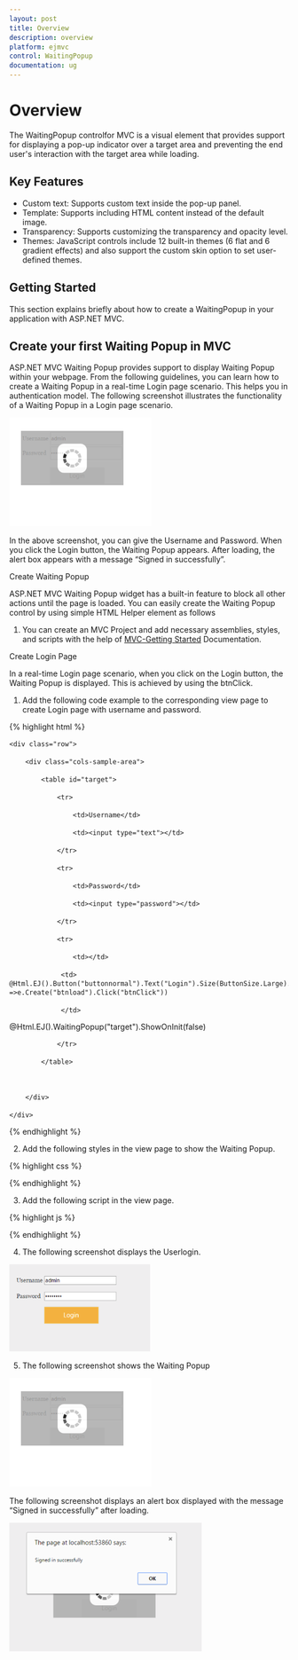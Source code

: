 ```yaml
---
layout: post
title: Overview
description: overview
platform: ejmvc
control: WaitingPopup
documentation: ug
---
```


# Overview

The WaitingPopup controlfor MVC is a visual element that provides support for displaying a pop-up indicator over a target area and preventing the end user's interaction with the target area while loading. 

## Key Features

* Custom text: Supports custom text inside the pop-up panel.
* Template: Supports including HTML content instead of the default image.
* Transparency: Supports customizing the transparency and opacity level.
* Themes: JavaScript controls include 12 built-in themes (6 flat and 6 gradient effects) and also support the custom skin option to set user-defined themes.
## Getting Started


This section explains briefly about how to create a WaitingPopup in your application with ASP.NET MVC.

## Create your first Waiting Popup in MVC

ASP.NET MVC Waiting Popup provides support to display Waiting Popup within your webpage. From the following guidelines, you can learn how to create a Waiting Popup in a real-time Login page scenario. This helps you in authentication model. The following screenshot illustrates the functionality of a Waiting Popup in a Login page scenario.



![C:/Users/Gopal Lakshmanan/Desktop/w1.PNG](Overview_images/Overview_img1.png)




In the above screenshot, you can give the Username and Password. When you click the Login button, the Waiting Popup appears.  After loading, the alert box appears with a message “Signed in successfully”.

Create Waiting Popup

ASP.NET MVC Waiting Popup widget has a built-in feature to block all other actions until the page is loaded. You can easily create the Waiting Popup control by using simple HTML Helper element as follows

1. You can create an MVC Project and add necessary assemblies, styles, and scripts with the help of [MVC-Getting Started](http://help.syncfusion.com/ug/js/Documents/gettingstartedwithmv.htm) Documentation.

Create Login Page

In a real-time Login page scenario, when you click on the Login button, the Waiting Popup is displayed. This is achieved by using the btnClick.

1. Add the following code example to the corresponding view page to create Login page with username and password.


{% highlight html %}


<div class="content-container-fluid">

    <div class="row">

        <div class="cols-sample-area">

            <table id="target">

                <tr>

                    <td>Username</td>

                    <td><input type="text"></td>

                </tr>

                <tr>

                    <td>Password</td>

                    <td><input type="password"></td>

                </tr>

                <tr>

                    <td></td>                       

                 <td>                         @Html.EJ().Button("buttonnormal").Text("Login").Size(ButtonSize.Large).ClientSideEvents(e =>e.Create("btnload").Click("btnClick"))

                 </td>                    

@Html.EJ().WaitingPopup("target").ShowOnInit(false)

                </tr>

            </table>



        </div>

    </div>

</div>

{% endhighlight %}

2. Add the following styles in the view page to show the Waiting Popup.



{% highlight css %}

<style type="text/css" class="cssStyles">

    #target {

        margin: 0 auto;

    }

    #target_WaitingPopup .e-image {

        display: block;

        height: 70px;

    }

    #popup {

        height: auto;

        width: auto;

        margin-top: 100px;

    }

</style>

{% endhighlight %}

3. Add the following script in the view page.



{% highlight js %}

<script>

            function btnClick(e)

            {

                var wp = $("#target").data("ejWaitingPopup");

                wp.show();

                setTimeout(success, 5000);

            }

            function success()

            {

                alert("Signed in successfully");

                var popup = $("#target").ejWaitingPopup("hide");

            }                  

</script>

{% endhighlight %}

4. The following screenshot displays the Userlogin.



![C:/Users/Gopal Lakshmanan/Desktop/wait.PNG](Overview_images/Overview_img2.png)




5. The following screenshot shows the Waiting Popup



![C:/Users/Gopal Lakshmanan/Desktop/w1.PNG](Overview_images/Overview_img3.png)




The following screenshot displays an alert box displayed with the message “Signed in successfully” after loading.

![C:/Users/Gopal Lakshmanan/Desktop/w3.PNG](Overview_images/Overview_img4.png)




